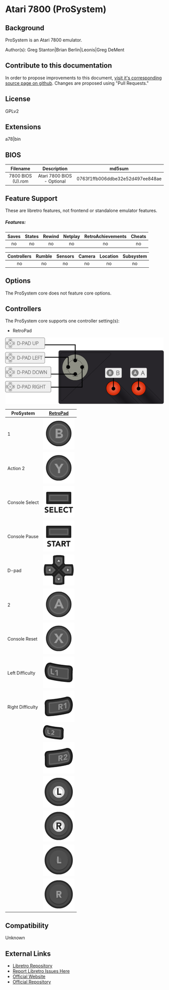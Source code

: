 # Atari 7800 (ProSystem)

## Background

ProSystem is an Atari 7800 emulator.  

Author(s): Greg Stanton|Brian Berlin|Leonis|Greg DeMent

## Contribute to this documentation

In order to propose improvements to this document, [visit it's corresponding source page on github](https://github.com/libretro/docs/tree/master/docs/library/prosystem.md). Changes are proposed using "Pull Requests."

## License

GPLv2

## Extensions

a78|bin

## BIOS

|   Filename    |    Description     |              md5sum              |
|:-------------:|:------------------:|:--------------------------------:|
| 7800 BIOS (U).rom | Atari 7800 BIOS - Optional | 0763f1ffb006ddbe32e52d497ee848ae |

## Feature Support

These are libretro features, not frontend or standalone emulator features.

##### Features:

| Saves | States      | Rewind | Netplay | RetroAchievements | Cheats |
|:-----:|:-----------:|:------:|:-------:|:-----------------:|:------:|
|  no   |    no       |  no    |  no     |       no          |  no    |

| Controllers     | Rumble | Sensors | Camera | Location | Subsystem     |
|:---------------:|:------:|:-------:|:------:|:--------:|:-------------:|
|      no         |  no    |   no    |  no    |   no     |      no       |

## Options

The ProSystem core does not feature core options.

## Controllers

The ProSystem core supports one controller setting(s):

* RetroPad

![prosystem_retropad](images/Controllers/prosystem_retropad.png)

| ProSystem        | [RetroPad](RetroPad)                                           |
|------------------|----------------------------------------------------------------|
| 1                | ![RetroPad_B](images/RetroPad/Retro_B_Round.png)               |
| Action 2         | ![RetroPad_Y](images/RetroPad/Retro_Y_Round.png)               |
| Console Select   | ![RetroPad_Select](images/RetroPad/Retro_Select.png)           |
| Console Pause    | ![RetroPad_Start](images/RetroPad/Retro_Start.png)             |
| D-pad            | ![RetroPad_Dpad](images/RetroPad/Retro_Dpad.png)               |    
| 2                | ![RetroPad_A](images/RetroPad/Retro_A_Round.png)               |
| Console Reset    | ![RetroPad_X](images/RetroPad/Retro_X_Round.png)               |
| Left Difficulty  | ![RetroPad_L1](images/RetroPad/Retro_L1.png)                   |
| Right Difficulty | ![RetroPad_R1](images/RetroPad/Retro_R1.png)                   |
|                  | ![RetroPad_L2](images/RetroPad/Retro_L2_Temp.png)              |
|                  | ![RetroPad_R2](images/RetroPad/Retro_R2.png)                   |
|                  | ![RetroPad_L3](images/RetroPad/Retro_L3.png)                   |
|                  | ![RetroPad_R3](images/RetroPad/Retro_R3.png)                   |
|                  | ![RetroPad_Left_Stick](images/RetroPad/Retro_Left_Stick.png)   |
|                  | ![RetroPad_Right_Stick](images/RetroPad/Retro_Right_Stick.png) |

## Compatibility

Unknown

## External Links
 
* [Libretro Repository](https://github.com/libretro/prosystem-libretro)
* [Report Libretro Issues Here](https://github.com/libretro/libretro-meta)
* [Official Website](http://gstanton.github.io/ProSystem1_3/)  
* [Official Repository](https://github.com/gstanton/ProSystem1_3) 

